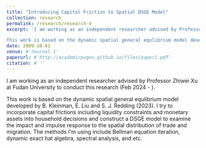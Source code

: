 ```yaml
---
title: "Introducing Capital Friction to Spatial DSGE Model"
collection: research
permalink: /research/research-4
excerpt: 'I am working as an independent researcher advised by Professor Zhiwei Xu at Fudan University to conduct this research (Feb 2024 - ).   

This work is based on the dynamic spatial general equlibrium model developed by B. Kleinman, E. Liu and S. J. Redding (2023). I try to incorporate capital frictions including liquidity constraints and monetary assets into household decisions and construct a DSGE model to examine the impact and impulse response to the spatial distribution of trade and migration. The methods I'm using include Bellman equation iteration, dynamic exact hat algebra, spectral analysis, and etc.'
date: 2009-10-01
venue: #'Journal 1'
paperurl: #'http://academicpages.github.io/files/paper1.pdf'
citation: # ''
---
```


I am working as an independent researcher advised by Professor Zhiwei Xu at Fudan University to conduct this research (Feb 2024 - ).   

This work is based on the dynamic spatial general equlibrium model developed by B. Kleinman, E. Liu and S. J. Redding (2023). I try to incorporate capital frictions including liquidity constraints and monetary assets into household decisions and construct a DSGE model to examine the impact and impulse response to the spatial distribution of trade and migration. The methods I'm using include Bellman equation iteration, dynamic exact hat algebra, spectral analysis, and etc.